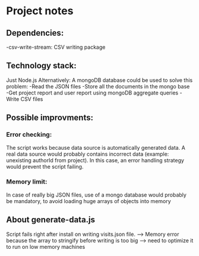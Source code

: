 
# Project notes
## Dependencies:
-csv-write-stream: CSV writing package

## Technology stack: 
Just Node.js
Alternatively: A mongoDB database could be used to solve this problem:
-Read the JSON files
-Store all the documents in the mongo base
-Get project report and user report using mongoDB aggregate queries
-Write CSV files

## Possible improvments:
### Error checking: 
The script works because data source is automatically generated data. A real data source would probably contains incorrect data (example: unexisting authorId from project).
In this case, an error handling strategy would prevent the script failing.

### Memory limit:
 In case of really big JSON files, use of a mongo database would probably be mandatory, to avoid loading huge arrays of objects into memory

## About generate-data.js
Script fails right after install on writing visits.json file.
--> Memory error because the array to stringify before writing is too big
--> need to optimize it to run on low memory machines